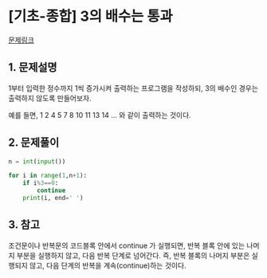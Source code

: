 # [기초-종합] 3의 배수는 통과

[문제링크](https://codeup.kr/problem.php?id=6087)



## 1. 문제설명

1부터 입력한 정수까지 1씩 증가시켜 출력하는 프로그램을 작성하되,
3의 배수인 경우는 출력하지 않도록 만들어보자.

예를 들면,
1 2 4 5 7 8 10 11 13 14 ...
와 같이 출력하는 것이다.




## 2. 문제풀이

```python
n = int(input())

for i in range(1,n+1):
    if i%3==0:
        continue
    print(i, end=' ')
```



## 3. 참고


조건문이나 반복문의 코드블록 안에서 continue 가 실행되면,
반복 블록 안에 있는 나머지 부분을 실행하지 않고, 다음 반복 단계로 넘어간다.
즉, 반복 블록의 나머지 부분은 실행되지 않고, 다음 단계의 반복을 계속(continue)하는 것이다.

